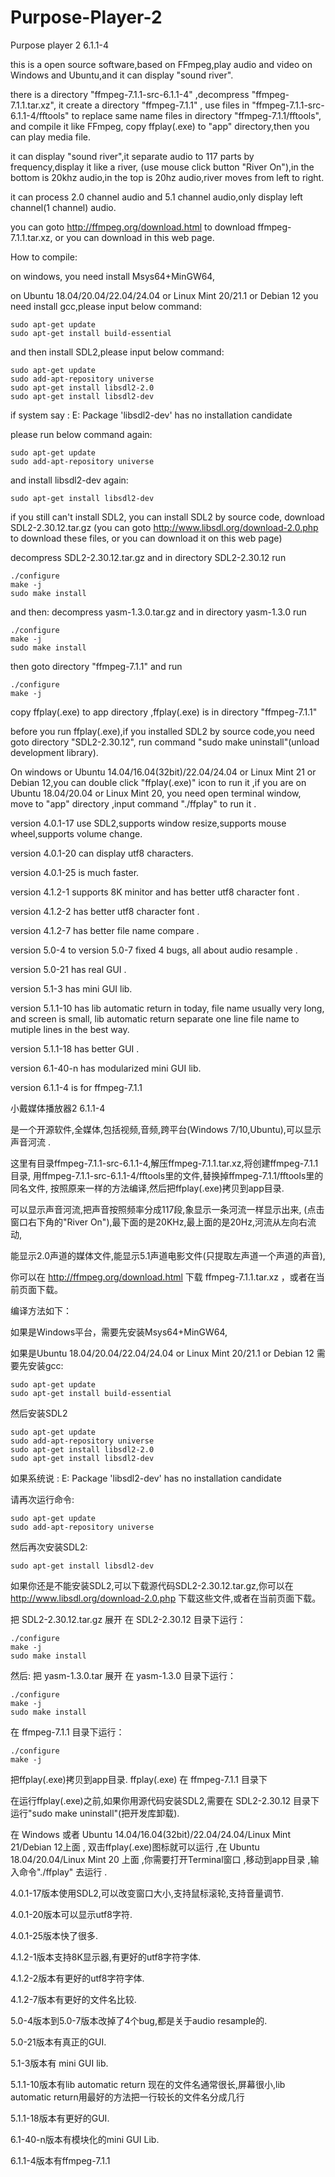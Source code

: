 # Purpose-Player-2

Purpose player 2  6.1.1-4

this is a open source software,based on FFmpeg,play audio and video
on Windows and Ubuntu,and it can display "sound river".

there is a directory "ffmpeg-7.1.1-src-6.1.1-4" ,decompress "ffmpeg-7.1.1.tar.xz",
it create a directory "ffmpeg-7.1.1" ,
use files in "ffmpeg-7.1.1-src-6.1.1-4/fftools" to replace same name files in directory "ffmpeg-7.1.1/fftools",
and compile it like FFmpeg, copy ffplay(.exe) to "app" directory,then you can play media file.

it can display "sound river",it separate audio to 117 parts by frequency,display it like a river,
(use mouse click button "River On"),in the bottom is 20khz audio,in the top is 20hz audio,river moves from left to right.

it can process 2.0 channel audio and 5.1 channel audio,only display left channel(1 channel) audio.

you can goto http://ffmpeg.org/download.html to download ffmpeg-7.1.1.tar.xz, or you can download in this web page.



How to compile:

on windows, you need install Msys64+MinGW64, 

on Ubuntu 18.04/20.04/22.04/24.04 or Linux Mint 20/21.1 or Debian 12 you need install gcc,please input below command:

    sudo apt-get update
    sudo apt-get install build-essential
    
and then install SDL2,please input below command:

    sudo apt-get update
    sudo add-apt-repository universe
    sudo apt-get install libsdl2-2.0
    sudo apt-get install libsdl2-dev

if system say :
    E: Package 'libsdl2-dev' has no installation candidate
    
please run below command again:

    sudo apt-get update
    sudo add-apt-repository universe

and install libsdl2-dev again:

    sudo apt-get install libsdl2-dev

if you still can't install SDL2, you can install SDL2 by source code,
download SDL2-2.30.12.tar.gz (you can goto http://www.libsdl.org/download-2.0.php to download these files,
or you can download it on this web page)

decompress SDL2-2.30.12.tar.gz and 
in directory SDL2-2.30.12 run

    ./configure
    make -j
    sudo make install

and then:
decompress yasm-1.3.0.tar.gz and 
in directory yasm-1.3.0 run

    ./configure
    make -j
    sudo make install

then goto directory "ffmpeg-7.1.1" and run 

    ./configure
    make -j

copy ffplay(.exe) to app directory ,ffplay(.exe) is in directory "ffmpeg-7.1.1" 

before you run ffplay(.exe),if you installed SDL2 by source code,you need goto directory "SDL2-2.30.12",
run command "sudo make uninstall"(unload development library).


On windows or Ubuntu 14.04/16.04(32bit)/22.04/24.04 or Linux Mint 21 or Debian 12,you can double click "ffplay(.exe)" icon to run it ,if you are on 
Ubuntu 18.04/20.04 or Linux Mint 20, you need open terminal window, move to "app" directory ,input command "./ffplay" to run it .

  version 4.0.1-17 use SDL2,supports window resize,supports mouse wheel,supports volume change.
  
  version 4.0.1-20 can display utf8 characters.
  
  version 4.0.1-25 is much faster.

  version 4.1.2-1  supports 8K minitor and has better utf8 character font .

  version 4.1.2-2  has better utf8 character font .

  version 4.1.2-7  has better file name compare .

  version 5.0-4 to version 5.0-7 fixed 4 bugs, all about audio resample .

  version 5.0-21 has real GUI .

  version 5.1-3 has mini GUI lib.

  version 5.1.1-10 has lib automatic return
  in today, file name usually very long, and screen is small,
  lib automatic return separate one line file name to mutiple lines
  in the best way.

  version 5.1.1-18 has better GUI .

  version 6.1-40-n has modularized mini GUI lib.
  
  version 6.1.1-4 is for ffmpeg-7.1.1

小戴媒体播放器2 6.1.1-4

是一个开源软件,全媒体,包括视频,音频,跨平台(Windows 7/10,Ubuntu),可以显示声音河流 .

这里有目录ffmpeg-7.1.1-src-6.1.1-4,解压ffmpeg-7.1.1.tar.xz,将创建ffmpeg-7.1.1目录, 用ffmpeg-7.1.1-src-6.1.1-4/fftools里的文件,替换掉ffmpeg-7.1.1/fftools里的同名文件, 按照原来一样的方法编译,然后把ffplay(.exe)拷贝到app目录.

可以显示声音河流,把声音按照频率分成117段,象显示一条河流一样显示出来, (点击窗口右下角的"River On"),最下面的是20KHz,最上面的是20Hz,河流从左向右流动,

能显示2.0声道的媒体文件,能显示5.1声道电影文件(只提取左声道一个声道的声音),

你可以在 http://ffmpeg.org/download.html 下载 ffmpeg-7.1.1.tar.xz ，或者在当前页面下载。

编译方法如下：

如果是Windows平台，需要先安装Msys64+MinGW64,

如果是Ubuntu 18.04/20.04/22.04/24.04 or Linux Mint 20/21.1 or Debian 12 需要先安装gcc:

    sudo apt-get update
    sudo apt-get install build-essential
    
然后安装SDL2

    sudo apt-get update
    sudo add-apt-repository universe
    sudo apt-get install libsdl2-2.0
    sudo apt-get install libsdl2-dev

如果系统说 : E: Package 'libsdl2-dev' has no installation candidate

请再次运行命令:

    sudo apt-get update
    sudo add-apt-repository universe

然后再次安装SDL2:

    sudo apt-get install libsdl2-dev

如果你还是不能安装SDL2,可以下载源代码SDL2-2.30.12.tar.gz,你可以在 http://www.libsdl.org/download-2.0.php 下载这些文件,或者在当前页面下载。

把 SDL2-2.30.12.tar.gz 展开 在 SDL2-2.30.12 目录下运行：

    ./configure
    make -j
    sudo make install

然后: 把 yasm-1.3.0.tar 展开 在 yasm-1.3.0 目录下运行：

    ./configure
    make -j
    sudo make install

在 ffmpeg-7.1.1 目录下运行：

    ./configure
    make -j

把ffplay(.exe)拷贝到app目录. ffplay(.exe) 在 ffmpeg-7.1.1 目录下

在运行ffplay(.exe)之前,如果你用源代码安装SDL2,需要在 SDL2-2.30.12 目录下运行"sudo make uninstall"(把开发库卸载).

在 Windows 或者 Ubuntu 14.04/16.04(32bit)/22.04/24.04/Linux Mint 21/Debian 12上面 , 双击ffplay(.exe)图标就可以运行 ,在 Ubuntu 18.04/20.04/Linux Mint 20 上面 ,你需要打开Terminal窗口 ,移动到app目录 ,输入命令"./ffplay" 去运行 .

4.0.1-17版本使用SDL2,可以改变窗口大小,支持鼠标滚轮,支持音量调节.

4.0.1-20版本可以显示utf8字符.

4.0.1-25版本快了很多.

4.1.2-1版本支持8K显示器,有更好的utf8字符字体.

4.1.2-2版本有更好的utf8字符字体.

4.1.2-7版本有更好的文件名比较.

5.0-4版本到5.0-7版本改掉了4个bug,都是关于audio resample的.

5.0-21版本有真正的GUI.

5.1-3版本有 mini GUI lib.

5.1.1-10版本有lib automatic return 现在的文件名通常很长,屏幕很小,lib automatic return用最好的方法把一行较长的文件名分成几行

5.1.1-18版本有更好的GUI.

6.1-40-n版本有模块化的mini GUI Lib.

6.1.1-4版本有ffmpeg-7.1.1

